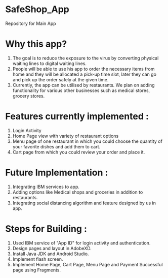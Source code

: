 # SafeShop_App
Repository for Main App

# Why this app?

1. The goal is to reduce the exposure to the virus by converting physical waiting lines to digital waiting lines.
2. People will be able to use his app to order the necessary items from home and they will be allocated a pick-up time slot, later they can go and pick up the order safely at the given time.
3. Currently, the app can be utilised by restaurants. We plan on adding functionality for various other businesses such as medical stores, grocery stores.

# Features currently implemented :

1. Login Activity
2. Home Page view with variety of restaurant options
3. Menu page of one restaurant in which you could choose the quantity of your favorite dishes and add them to cart.
4. Cart page from which you could review your order and place it.

# Future Implementation :

1. Integrating IBM services to app.
2. Adding options like Medical shops and groceries in addition to restaurants.
3. Integrating social distancing algorithm and feature designed by us in app.

# Steps for Building :

1. Used IBM service of "App ID" for login activity and authentication.
2. Design pages and layout in AdobeXD.
3. Install Java JDK and Android Studio.
4. Implement flash screen.
5. Implement Home Page, Cart Page, Menu Page and Payment Successful page using Fragments.

